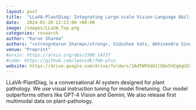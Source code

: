 ```yaml
---
layout: post
title:  "LLaVA-PlantDiag: Integrating Large-scale Vision-Language Abilities for Conversational Plant Pathology Diagnosis"
date:   2024-01-20 22:22:00 +00:00
image: /images/LLaVA_Top.png
categories: research
author: "Karun Sharma"
authors: "<strong>Karun Sharma</strong>, Vidushee Vats, Abhinendra Singh, Rahul Sahani, Dr. Deepak Rai, Dr. Ashok Sharma"
venue: "Preprint"
#arxiv: https://arxiv.org/abs/2308.14737
#code: https://github.com/leonidk/fmb-plus
website: https://drive.google.com/drive/folders/1AdTWPddU1lG0e5hEq6gUSSwWp-icR41w?usp=sharing
---
```

LLaVA-PlantDiag, is a conversational AI system designed for plant pathology. We use visual instruction tuning for model finetuning.
Our model outperforms others like GPT-4 Vision and Gemini, We also release first multimodal data on plant-pathology.